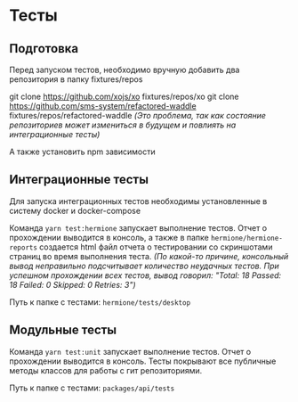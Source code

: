 # Тесты

## Подготовка

Перед запуском тестов, необходимо вручную добавить два репозитория в папку fixtures/repos

git clone https://github.com/xojs/xo fixtures/repos/xo
git clone https://github.com/sms-system/refactored-waddle fixtures/repos/refactored-waddle
*(Это проблема, так как состояние репозиториев может измениться в будущем и повлиять на интеграционные тесты)*

А также установить npm зависимости

## Интеграционные тесты

Для запуска интеграционных тестов необходимы установленные в систему docker и docker-compose

Команда `yarn test:hermione` запускает выполнение тестов.
Отчет о прохождении выводится в консоль, а также в папке `hermione/hermione-reports` создается html файл отчета о тестировании со скриншотами страниц во время выполнения теста. *(По какой-то причине, консольный вывод неправильно подсчитывает количество неудачных тестов. При успешном прохождении всех тестов, вывод говорил: "Total: 18 Passed: 18 Failed: 0 Skipped: 0 Retries: 3")*

Путь к папке с тестами: `hermione/tests/desktop`

## Модульные тесты

Команда `yarn test:unit` запускает выполнение тестов.
Отчет о прохождении выводится в консоль. Тесты покрывают все публичные методы классов для работы с гит репозиториями.

Путь к папке с тестами: `packages/api/tests`
